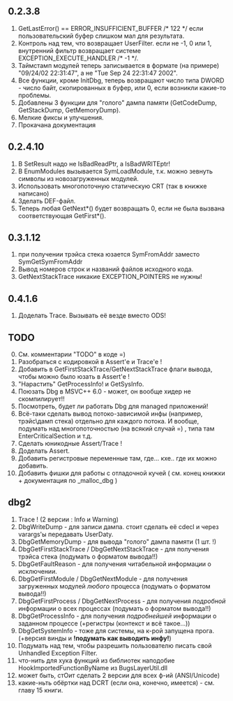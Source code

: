 0.2.3.8
-------

1. GetLastError() == ERROR\_INSUFFICIENT\_BUFFER /* 122 */ если пользовательский буфер слишком мал для результата.
2. Контроль над тем, что возвращает UserFilter. если не -1, 0 или 1, внутренний фильтр возвращает системе EXCEPTION\_EXECUTE\_HANDLER /* -1 */.
3. Таймстамп модулей теперь записывается в формате (на примере) "09/24/02 22:31:47", а не "Tue Sep 24 22:31:47 2002".
4. Все функции, кроме InitDbg, теперь возвращают число типа DWORD - число байт, скопированных в буфер, или 0, если возникли какие-то проблемы.
5. Добавлены 3 функции для "голого" дампа памяти (GetCodeDump, GetStackDump, GetMemoryDump).
5. Мелкие фиксы и улучшения.
6. Прокачана документация


0.2.4.10
--------

1. В SetResult надо не IsBadReadPtr, а IsBadWRITEptr!
2. В EnumModules вызывается SymLoadModule, т.к. можно зевнуть символы из новозагруженных модулей.
3. Использовать многопоточную статическую CRT (так в книжке написано)
4. Зделать DEF-файл.
5. Теперь любая GetNext\*() будет возвращать 0, если не была вызвана соответствующая GetFirst\*().


0.3.1.12
--------

1. при получении трэйса стека юзается SymFromAddr заместо SymGetSymFromAddr
2. Вывод номеров строк и названий файлов исходного кода.
3. GetNextStackTrace никакие EXCEPTION\_POINTERS не нужны!


0.4.1.6
-------
1. Доделать Trace. Вызывать её везде вместо ODS!


TODO
----

0. См. комментарии "TODO" в коде =)
1. Разобраться с кодировкой в Assert'е и Trace'е !
2. Добавить в GetFirstStackTrace/GetNextStackTrace флаги вывода, чтобы можно было юзать в Assert'е !
3. "Нарастить" GetProcessInfo! и GetSysInfo.
4. Поюзать Dbg в MSVC++ 6.0 - может, он вообще хидер не скомпилирует!!
5. Посмотреть, будет ли работать Dbg для managed приложений!
6. Всё-таки cделать вывод потоко-зависимой инфы (например, трэйс\дамп стека) отдельно для каждого потока.
  И вообще, подумать над многопоточностью (на всякий случай =) , типа там EnterCriticalSection и т.д.
7. Сделать юникодные Assert/Trace !
8. Доделать Assert.
9. Добавить регистровые переменные там, где... кхе.. где их можно добавить.
11. Добавить фишки для работы с отладочной кучей ( см. конец книжки + документация по \_malloc\_dbg )


dbg2
----

1. Trace ! (2 версии : Info и Warning)
2. DbgWriteDump - для записи дампа. стоит сделать её cdecl и через varargs'ы передавать UserDatу.
3. DbgGetMemoryDump - для вывода "голого" дампа памяти (1 шт. !)
4. DbgGetFirstStackTrace / DbgGetNextStackTrace - для получения трэйса стека (подумать о форматом вывода!!)
5. DbgGetFaultReason - для получения читабельной информации о исключении.
6. DbgGetFirstModule / DbgGetNextModule - для получения загруженных модулей _любого_ процесса (подумать о форматом вывода!!)
7. DbgGetFirstProcess / DbgGetNextProcess - для получения _подробной_ информации о всех процессах (подумать о форматом вывода!!)
8. DbgGetProcessInfo - для получения _подробнейшей_ информации о заданном процессе (+регистры (контекст и всё такое...))
9. DbgGetSystemInfo -       тоже для системы, на к-рой запущена прога. (+версия винды и __!подумать как выводить инфу!__)
10.  Подумать над тем, чтобы разрешить пользователю писать свой Unhandled Exception Filter.
11. что-нить для хука функций из библиотек наподобие HookImportedFunctionByName из BugsLayerUtil.dll
12. может быть, стОит сделать 2 версии для всех ф-ий (ANSI/Unicode)
13. какие-ньть обёртки над DCRT (если она, конечно, имеется) - см. главу 15 книги.
